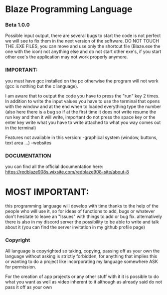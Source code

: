 # Blaze Programming Language

### Beta 1.0.0
Possible input output, there are several bugs to start the code is not perfect we will see to fix them in the next version of the software.
DO NOT TOUCH THE .EXE FILES, you can move and use only the shortcut file (Blaze.exe the one with the icon) not anything else and do not start other exe's, if you start other exe's the application may not work properly anymore.

### IMPORTANT:
you must have gcc installed on the pc otherwise the program will not work (gcc is nothing but the c language).

I am aware that to output the code you have to press the "run" key 2 times.
In addition to write the input values you have to use the terminal that opens with the window and at the end when to loaded everything type the number (also here there is a bug so if at the first time it does not write resume the run key and then it will write, important do not press the space key or the enter key write what you have to write attached to what you way comes out in the terminal)

Features not available in this version:
-graphical system (window, buttons, text area ...)
-websites

### DOCUMENTATION
you can find all the official documentation here:
https://redblaze908s.wixsite.com/redblaze908-site/about-8

# MOST IMPORTANT:
this programming language will develop with time thanks to the help of the people who will use it, so for ideas of functions to add, bugs or whatever don't hesitate to leave an "Issues" with things to add or bug fix. alternatively there is also in my discord server the possibility to be able to write and talk about it (you can find the server invitation in my github profile page)

### Copyright
All language is copyrighted so taking, copying, passing off as your own the language without asking is strictly forbidden, for anything that implies this or wanting to do a project like incorporating my language somewhere ASK for permission.

For the creation of app projects or any other stuff with it it is possible to do what you want as well as video inherent to it although as already said do not pass it off as your own
